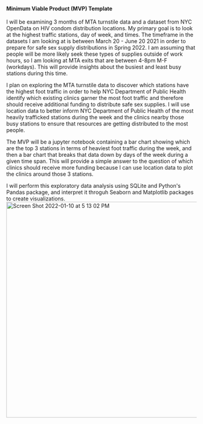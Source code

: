#### Minimum Viable Product (MVP) Template


I will be examining 3 months of MTA turnstile data and a dataset from NYC OpenData on HIV condom distribution locations. My primary goal is to look at the highest traffic stations, day of week, and times. The timeframe in the datasets I am looking at is between March 20 - June 20 2021 in order to prepare for safe sex supply distributions in Spring 2022. I am assuming that people will be more likely seek these types of supplies outside of work hours, so I am looking at MTA exits that are between 4-8pm M-F (workdays). This will provide insights about the busiest and least busy stations during this time.


I plan on exploring the MTA turnstile data to discover which stations have the highest foot traffic in order to help NYC Department of Public Health identify which existing clinics garner the most foot traffic and therefore should receive additional funding to distribute safe sex supplies. I will use location data to better inform NYC Department of Public Health of the most heavily trafficked stations during the week and the clinics nearby those busy stations to ensure that resources are getting distributed to the most people.

The MVP will be a jupyter notebook containing a bar chart showing which are the top 3 stations in terms of heaviest foot traffic during the week, and then a bar chart that breaks that data down by days of the week during a given time span. This will provide a simple answer to the question of which clinics should receive more funding because I can use location data to plot the clinics around those 3 stations.

I will perform this exploratory data analysis using SQLite and Python's Pandas package, and interpret it throguh Seaborn and Matplotlib packages to create visualizations.<img width="570" alt="Screen Shot 2022-01-10 at 5 13 02 PM" src="https://user-images.githubusercontent.com/89549841/148852771-e452066d-c7c1-44fe-b2cf-744861a21aea.png">
